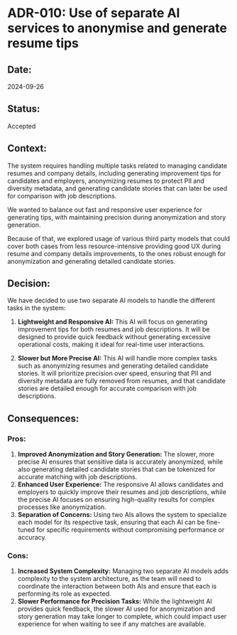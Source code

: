 # ADR-010: Use of separate AI services to anonymise and generate resume tips

## Date:
2024-09-26

## Status:
Accepted

## Context:
The system requires handling multiple tasks related to managing candidate resumes and company details, including generating improvement tips for candidates and employers, anonymizing resumes to protect PII and diversity metadata, and generating candidate stories that can later be used for comparison with job descriptions.

We wanted to balance out fast and responsive user experience for generating tips, with maintaining precision during anonymization and story generation.

Because of that, we explored usage of various third party models that could cover both cases from less resource-intensive providing good UX during resume and company details improvements, to the ones robust enough for anonymization and generating detailed candidate stories.

## Decision:
We have decided to use two separate AI models to handle the different tasks in the system:

1. **Lightweight and Responsive AI:** This AI will focus on generating improvement tips for both resumes and job descriptions. It will be designed to provide quick feedback without generating excessive operational costs, making it ideal for real-time user interactions.

2. **Slower but More Precise AI:** This AI will handle more complex tasks such as anonymizing resumes and generating detailed candidate stories. It will prioritize precision over speed, ensuring that PII and diversity metadata are fully removed from resumes, and that candidate stories are detailed enough for accurate comparison with job descriptions.

## Consequences:
### Pros:
1. **Improved Anonymization and Story Generation:** The slower, more precise AI ensures that sensitive data is accurately anonymized, while also generating detailed candidate stories that can be tokenized for accurate matching with job descriptions.
2. **Enhanced User Experience:** The responsive AI allows candidates and employers to quickly improve their resumes and job descriptions, while the precise AI focuses on ensuring high-quality results for complex processes like anonymization.
5. **Separation of Concerns:** Using two AIs allows the system to specialize each model for its respective task, ensuring that each AI can be fine-tuned for specific requirements without compromising performance or accuracy.

### Cons:
1. **Increased System Complexity:** Managing two separate AI models adds complexity to the system architecture, as the team will need to coordinate the interaction between both AIs and ensure that each is performing its role as expected.
2. **Slower Performance for Precision Tasks:** While the lightweight AI provides quick feedback, the slower AI used for anonymization and story generation may take longer to complete, which could impact user experience for when waiting to see if any matches are available.